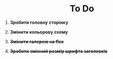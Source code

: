 <h1 align="center">
  To Do
</h1>

1.  **Зробити головну сторінку**

2.  **Змінити кольорову схему**

3.  **~~Змінити галерею на flex~~**

4.  **~~Зробити змінний розмір шрифта заголовків~~**
